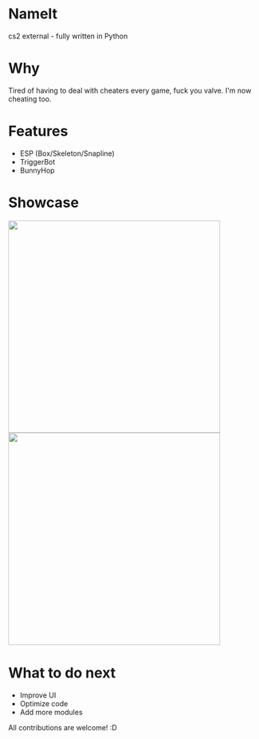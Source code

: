 # NameIt
cs2 external - fully written in Python

# Why
Tired of having to deal with cheaters every game, fuck you valve. I'm now cheating too.

# Features
- ESP (Box/Skeleton/Snapline)
- TriggerBot
- BunnyHop

# Showcase
<img src="https://i.imgur.com/yGyQkvo.png" width="425"/> <img src="https://i.imgur.com/QyPZCFy.png" width="425"/> 

# What to do next
- Improve UI
- Optimize code
- Add more modules

All contributions are welcome! :D
